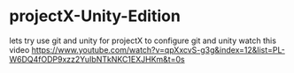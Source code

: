 # projectX-Unity-Edition
lets try use git and unity for projectX
to configure git and unity watch this video
https://www.youtube.com/watch?v=qpXxcvS-g3g&index=12&list=PL-W6DQ4fODP9xzz2YuIbNTkNKC1EXJHKm&t=0s
